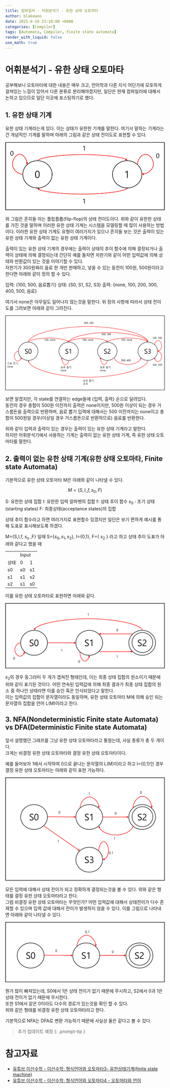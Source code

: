 ```yaml
---
title: 컴파일러 - 어휘분석기 - 유한 상태 오토마타
author: blakewoo
date: 2025-8-10 23:10:00 +0900
categories: [Compiler]
tags: [Automata, Compiler, Finite state automata] 
render_with_liquid: false
use_math: true
---
```


# 어휘분석기 - 유한 상태 오토마타
공부해보니 오토마타에 대한 내용은 매우 크고, 언어학과 다른 지식 어딘가에 모호하게 걸쳐있는 느낌이 있어서
다른 분류로 분리해야겠지만, 일단은 현재 컴파일러에 대해서 논하고 있으므로 일단 이곳에 포스팅하기로 했다.

## 1. 유한 상태 기계
유한 상태 기계라는게 있다. 이는 상태가 유한한 기계를 말한다. 여기서 말하는 기계라는건 개념적인 기계를 말하며 아래의 그림과 같은 상태 전이도로 표현할 수 있다.

![img.png](/assets/blog/compiler/automata/img.png)

위 그림은 흔히들 아는 플립플롭(filp-flop)의 상태 전이도이다. 위와 같이 유한한 상태를 가진 것을 말하며 이러한 유한 상태 기계는 시스템을 모델링할 때
많이 사용하는 방법이다.
이러한 유한 상태 기계도 유형이 여러가지가 있으나 흔히들 보는 것은 출력이 있는 유한 상태 기계와 출력이 없는 유한 상태 기계이다.

출력이 있는 유한 상태 기계의 경우에는 출력이 상태의 추이 함수에 의해 결정되거나 출력이 상태에 의해 결정되는데
간단히 예를 들자면 자판기와 같이 어떤 입력값에 의해 상태와 반환값이 있는 것을 이야기할 수 있다.   
자판기가 300원짜리 음료 한 개만 판매하고, 넣을 수 있는 동전이 100원, 500원이라고 한다면 아래와 같이 정의 할 수 있다.

입력: {100, 500, 음료뽑기}
상태: {S0, S1, S2, S3}
출력: {none, 100, 200, 300, 400, 500, 음료}

여기서 none은 아무일도 일어나지 않는것을 말한다. 위 정의 사항에 따라서 상태 전이도를 그려보면 아래와 같이 그려진다.

![img_1.png](/assets/blog/compiler/automata/img_1.png)

보면 알겠지만, 각 state를 연결하는 edge들에 {입력, 출력} 순으로 달려있다.   
동전의 경우 총합이 500원 이전까지 출력은 none이지만, 500원 이상이 되는 경우 거스름돈을 출력으로 반환하며,
음료 뽑기 입력에 대해서는 500 이전까지는 none이고 총합이 500원일 경우(이상일 경우 거스름돈으로 반환하므로) 음료를 반환한다.

위와 같이 입력과 출력이 있는 경우는 출력이 있는 유한 상태 기계라고 말한다.   
하지만 어휘분석기에서 사용하는 기계는 출력이 없는 유한 상태 기계, 즉 유한 상태 오토마타를 말한다.

## 2. 출력이 없는 유한 상태 기계(유한 상태 오토마타, Finite state Automata)
기본적으로 유한 상태 오토마타 M은 아래와 같이 나타낼 수 있다.

$$ M = (S, I, f, s_{0}, F) $$

S: 유한한 상태 집합
I: 유한한 입력 알파벳의 집합
f: 상태 추이 함수
$s_{0}$ : 초기 상태(starting states)
F: 최종상태(acceptance states)의 집합

상태 추이 함수라고 하면 여러가지로 표현할수 있겠지만 일단은 보기 편하게 예시를 통해 도표로 표시해보도록 하겠다.

M={S,I,f, $s_{o}$ ,F} 일때
S={$s_{0},s_{1},s_{2}$}, I={0,1}, F={ $s_{2}$ } 라고 하고 상태 추이 도표가 아래와 같다고 했을 때

<table>
    <tr>
        <td></td>
        <td colspan='2'>Input</td>
    </tr>
    <tr>
        <td>상태</td>
        <td>0</td>
        <td>1</td>
    </tr>
    <tr>
        <td>s0</td>
        <td>s0</td>
        <td>s1</td>
    </tr>
    <tr>
        <td>s1</td>
        <td>s1</td>
        <td>s2</td>
    </tr>
    <tr>
        <td>s2</td>
        <td>s1</td>
        <td>s0</td>
    </tr>
</table>

이를 유한 상태 오토마타로 표현하면 아래와 같다.   

![img_2.png](/assets/blog/compiler/automata/img_2.png)

$s_{2}$의 경우 동그라미 두 개가 겹쳐진 형태인데, 이는 최종 상태 집합의 원소이기 때문에 위와 같이 표기된 것이다.
어떤 연속된 입력값에 의해 최종 결과가 최종 상태 집합의 원소 중 하나인 상태라면 이를 승인 혹은 인식되었다고 말한다.   
이는 입력값의 집합이 문자열이라도 동일하며, 유한 상태 오토마타 M에 의해 승인 되는 문자열의 집합을 언어 L(M)이라고 한다.

## 3. NFA(Nondeterministic Finite state Automata) vs DFA(Deterministic Finite state Automata)
앞서 설명했던 그래프를 그냥 유한 상태 오토마타라고 퉁쳤는데, 사실 종류가 총 두 개이다.   
크게는 비결정 유한 상태 오토마타와 결정 유한 상태 오토마타이다.

예를 들어보자 1에서 시작하여 0으로 끝나는 문자열의 L(M)이라고 하고 I={0,1}인 경우 결정 유한 상태 오토마타는 아래와 같이 표현 가능하다.

![img_3.png](/assets/blog/compiler/automata/img_3.png)

모든 입력에 대해서 상태 전이가 되고 정확하게 결정되는것을 볼 수 있다. 위와 같은 형태를 결정 유한 상태 오토마타라고 한다.   
그럼 비결정 유한 상태 오토마타는 무엇인가? 어떤 입력값에 대해서 상태전이가 다수 존재할 수 있으며 입력 값에 대해서
전이가 발생하지 않을 수 있다. 이를 그림으로 나타내면 아래와 같이 나타낼 수 있다.

![img_4.png](/assets/blog/compiler/automata/img_4.png)

뭔가 많이 빠져있는데, S0에서 1은 상태 전이가 없기 때문에 무시하고, S2에서 0과 1은 상태 전이가 없기 때문에 무시한다.   
또한 S1에서 같은 0이라도 다수의 경로가 있는것을 확인 할 수 있다.   
위와 같은 형태를 비결정 유한 상태 오토마타라고 한다.

기본적으로 NFA는 DFA로 변환 가능하기 때문에 사실상 둘은 같다고 볼 수 있다.

> 추가 업데이트 예정
{: .prompt-tip }

# 참고자료
- [유튜브 이산수학 - 이산수학: 형식언어와 오토마타3- 유한상태기계(finite state machine)](https://www.youtube.com/watch?v=-Xy2Zhe0kqU)
- [유튜브 이산수학 - 이산수학: 형식언어와 오토마타4 - 오토마타와 언어](https://www.youtube.com/watch?v=qCjX4xiU9Ag&list=PLW8wOTYOluvFr4favjXEVXMghqQNYOOqI&index=5)
